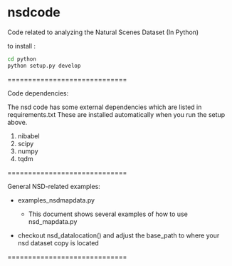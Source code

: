 # nsdcode
Code related to analyzing the Natural Scenes Dataset (In Python)

to install : 

```bash
cd python
python setup.py develop
```

=============================

Code dependencies:

The nsd code has some external dependencies which are listed in requirements.txt
These are installed automatically when you run the setup above.

  1. nibabel
  2. scipy
  3. numpy
  4. tqdm

=============================

General NSD-related examples:

- examples_nsdmapdata.py
  - This document shows several examples of how to use nsd_mapdata.py

- checkout nsd_datalocation() and adjust the base_path to where your nsd dataset copy is located

=============================
